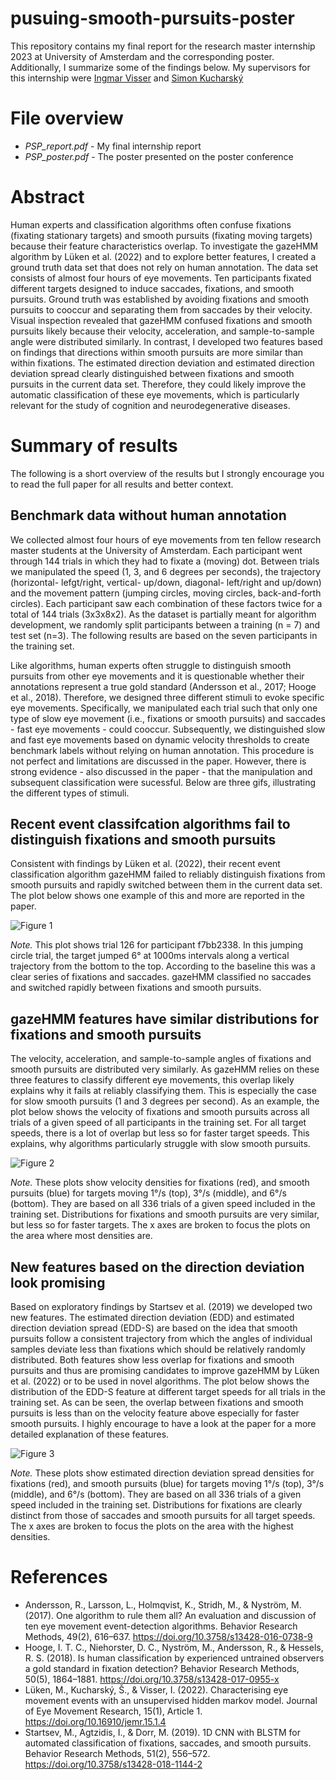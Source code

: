 # pusuing-smooth-pursuits-poster
This repository contains my final report for the research master internship 2023 at University of Amsterdam and the corresponding poster. 
Additionally, I summarize some of the findings below. My supervisors for this internship were [Ingmar Visser](https://www.uva.nl/profiel/v/i/i.visser/i.visser.html) and [Simon Kucharský](https://www.uva.nl/en/profile/k/u/s.kucharsky/s.kucharsky.html)

# File overview
- *PSP_report.pdf* - My final internship report 
- *PSP_poster.pdf* - The poster presented on the poster conference 

# Abstract
Human experts and classification algorithms often confuse fixations (fixating stationary targets) and smooth pursuits (fixating moving targets) because their feature characteristics overlap. To investigate the gazeHMM algorithm by Lüken et al. (2022) and to explore better features, I created a ground truth data set that does not rely on human annotation. The data set consists of almost four hours of eye movements. Ten participants fixated different targets designed to induce saccades, fixations, and smooth pursuits. Ground truth was established by avoiding fixations and smooth pursuits to cooccur and separating them from saccades by their velocity. Visual inspection revealed that gazeHMM confused fixations and smooth pursuits likely because their velocity, acceleration, and sample-to-sample angle were distributed similarly. In contrast, I developed two features based on findings that directions within smooth pursuits are more similar than within fixations. The estimated direction deviation and estimated direction deviation spread clearly distinguished between fixations and smooth pursuits in the current data set. Therefore, they could likely improve the automatic classification of these eye movements, which is particularly relevant for the study of cognition and neurodegenerative diseases.

# Summary of results
The following is a short overview of the results but I strongly encourage you to read the full paper for all results and better context.

## Benchmark data without human annotation
We collected almost four hours of eye movements from ten fellow research master students at the University of Amsterdam. Each participant went through 144 trials in which they had to fixate a (moving) dot. Between trials we manipulated the speed (1, 3, and 6 degrees per seconds), the trajectory (horizontal- lefgt/right, vertical- up/down, diagonal- left/right and up/down) and the movement pattern (jumping circles, moving circles, back-and-forth circles). Each participant saw each combination of these factors twice for a total of 144 trials (3x3x8x2). As the dataset is partially meant for algorithm development, we randomly split participants between a training (n = 7) and test set (n=3). The following results are based on the seven participants in the training set. 

Like algorithms, human experts often struggle to distinguish smooth pursuits from other eye movements and it is questionable whether their annotations represent a true gold standard (Andersson et al., 2017; Hooge et al., 2018). Therefore, we designed three different stimuli to evoke specific eye movements. Specifically, we manipulated each trial such that only one type of slow eye movement (i.e., fixations or smooth pursuits) and saccades - fast eye movements - could cooccur. Subsequently, we distinguished slow and fast eye movements based on dynamic velocity thresholds to create benchmark labels without relying on human annotation. This procedure is not perfect and limitations are discussed in the paper. However, there is strong evidence - also discussed in the paper - that the manipulation and subsequent classification were sucessful. Below are three gifs, illustrating the different types of stimuli. 

## Recent event classifcation algorithms fail to distinguish fixations and smooth pursuits
Consistent with findings by Lüken et al. (2022), their recent event classification algorithm gazeHMM failed to reliably distinguish fixations from smooth pursuits and rapidly switched between them in the current data set. The plot below shows one example of this and more are reported in the paper. 

![Figure 1](f7bb2338_126.png)

*Note.* This plot shows trial 126 for participant f7bb2338. In this jumping circle trial, the target jumped 6° at 1000ms intervals along a vertical trajectory from the bottom to the top. According to the baseline this was a clear series of fixations and saccades. gazeHMM classified no saccades and switched rapidly between fixations and smooth pursuits.

## gazeHMM features have similar distributions for fixations and smooth pursuits
The velocity, acceleration, and sample-to-sample angles of fixations and smooth pursuits are distributed very similarly. As gazeHMM relies on these three features to classify different eye movements, this overlap likely explains why it fails at reliably classifying them. This is especially the case for slow smooth pursuits (1 and 3 degrees per second). As an example, the plot below shows the velocity of fixations and smooth pursuits across all trials of a given speed of all participants in the training set. For all target speeds, there is a lot of overlap but less so for faster target speeds. This explains, why algorithms particularly struggle with slow smooth pursuits. 

![Figure 2](all_participants_velocity_luek_speed_facets_no_sac.png)

*Note.* These plots show velocity densities for fixations (red), and smooth pursuits (blue) for targets moving 1°/s (top), 3°/s (middle), and 6°/s (bottom). They are based on all 336 trials of a given speed included in the training set. Distributions for fixations and smooth pursuits are very similar, but less so for faster targets. 
The x axes are broken to focus the plots on the area where most densities are.

## New features based on the direction deviation look promising
Based on exploratory findings by Startsev et al. (2019) we developed two new features. The estimated direction deviation (EDD) and estimated direction deviation spread (EDD-S) are based on the idea that smooth pursuits follow a consistent trajectory from which the angles of individual samples deviate less than fixations which should be relatively randomly distributed. Both features show less overlap for fixations and smooth pursuits and thus are promising candidates to improve gazeHMM by Lüken et al. (2022) or to be used in novel algorithms. The plot below shows the distribution of the EDD-S feature at different target speeds for all trials in the training set. As can be seen, the overlap between fixations and smooth pursuits is less than on the velocity feature above especially for faster smooth pursuits. I highly encourage to have a look at the paper for a more detailed explanation of these features.

![Figure 3](all_participants_EDD_S_speed_facets.png)

*Note.* These plots show estimated direction deviation spread densities for fixations (red), and smooth pursuits (blue) for targets moving 1°/s (top), 3°/s (middle), and 6°/s (bottom). They are based on all 336 trials of a given speed included in the training set. Distributions for fixations are clearly distinct from those of saccades and smooth pursuits for all target speeds.
The x axes are broken to focus the plots on the area with the highest densities.


# References
- Andersson, R., Larsson, L., Holmqvist, K., Stridh, M., & Nyström, M. (2017). One algorithm to rule them all? An evaluation and discussion of ten eye movement event-detection algorithms. Behavior Research Methods, 49(2), 616–637. https://doi.org/10.3758/s13428-016-0738-9
- Hooge, I. T. C., Niehorster, D. C., Nyström, M., Andersson, R., & Hessels, R. S. (2018). Is human classification by experienced untrained observers a gold standard in fixation detection? Behavior Research Methods, 50(5), 1864–1881. https://doi.org/10.3758/s13428-017-0955-x
- Lüken, M., Kucharský, Š., & Visser, I. (2022). Characterising eye movement events with an unsupervised hidden markov model. Journal of Eye Movement Research, 15(1), Article 1. https://doi.org/10.16910/jemr.15.1.4
- Startsev, M., Agtzidis, I., & Dorr, M. (2019). 1D CNN with BLSTM for automated classification of fixations, saccades, and smooth pursuits. Behavior Research Methods, 51(2), 556–572. https://doi.org/10.3758/s13428-018-1144-2
